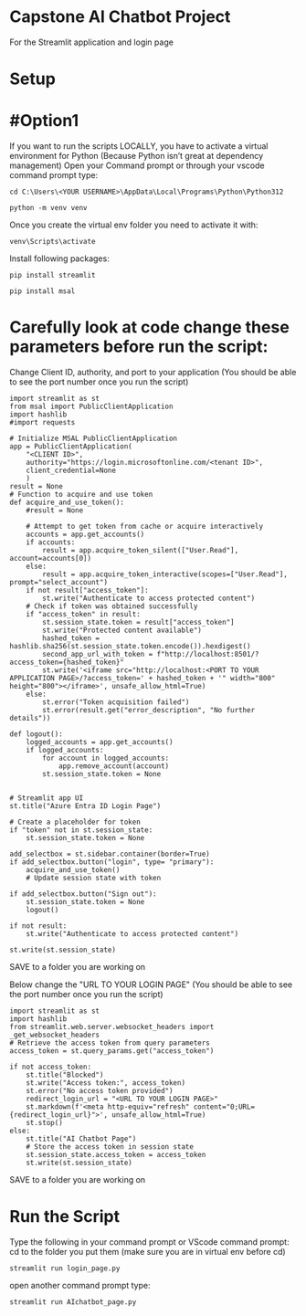 # Capstone AI Chatbot Project  
For the Streamlit application and login page 

# Setup
# #Option1 
If you want to run the scripts LOCALLY, you have to activate a virtual environment for Python (Because Python isn’t great at dependency management)
Open your Command prompt or through your vscode command prompt type: 
```
cd C:\Users\<YOUR USERNAME>\AppData\Local\Programs\Python\Python312
```
```
python -m venv venv
```
Once you create the virtual env folder you need to activate it with:
```
venv\Scripts\activate
```
Install following packages:
```
pip install streamlit
```
```
pip install msal
```
# Carefully look at code change these parameters before run the script:
Change Client ID, authority, and port to your application (You should be able to see the port number once you run the script) 
```
import streamlit as st
from msal import PublicClientApplication
import hashlib
#import requests

# Initialize MSAL PublicClientApplication
app = PublicClientApplication(
    "<CLIENT ID>",
    authority="https://login.microsoftonline.com/<tenant ID>",
    client_credential=None
    )
result = None
# Function to acquire and use token
def acquire_and_use_token():
    #result = None

    # Attempt to get token from cache or acquire interactively
    accounts = app.get_accounts()
    if accounts:
        result = app.acquire_token_silent(["User.Read"], account=accounts[0])
    else:
        result = app.acquire_token_interactive(scopes=["User.Read"], prompt="select_account")
    if not result["access_token"]:
        st.write("Authenticate to access protected content")
    # Check if token was obtained successfully
    if "access_token" in result:
        st.session_state.token = result["access_token"]
        st.write("Protected content available")
        hashed_token = hashlib.sha256(st.session_state.token.encode()).hexdigest()
        second_app_url_with_token = f"http://localhost:8501/?access_token={hashed_token}"
        st.write('<iframe src="http://localhost:<PORT TO YOUR APPLICATION PAGE>/?access_token=' + hashed_token + '" width="800" height="800"></iframe>', unsafe_allow_html=True)
    else:
        st.error("Token acquisition failed")
        st.error(result.get("error_description", "No further details"))
    
def logout():
    logged_accounts = app.get_accounts()
    if logged_accounts:
        for account in logged_accounts:
            app.remove_account(account)
        st.session_state.token = None
            
    
# Streamlit app UI
st.title("Azure Entra ID Login Page")

# Create a placeholder for token
if "token" not in st.session_state:
    st.session_state.token = None

add_selectbox = st.sidebar.container(border=True)
if add_selectbox.button("login", type= "primary"):
    acquire_and_use_token()
    # Update session state with token

if add_selectbox.button("Sign out"):
    st.session_state.token = None
    logout()

if not result:
    st.write("Authenticate to access protected content")

st.write(st.session_state)
```
SAVE to a folder you are working on

Below change the "URL TO YOUR LOGIN PAGE" (You should be able to see the port number once you run the script) 
```
import streamlit as st
import hashlib
from streamlit.web.server.websocket_headers import _get_websocket_headers
# Retrieve the access token from query parameters
access_token = st.query_params.get("access_token")

if not access_token:
    st.title("Blocked")
    st.write("Access token:", access_token)
    st.error("No access token provided")
    redirect_login_url = "<URL TO YOUR LOGIN PAGE>"
    st.markdown(f'<meta http-equiv="refresh" content="0;URL={redirect_login_url}">', unsafe_allow_html=True)
    st.stop()
else:
    st.title("AI Chatbot Page")
    # Store the access token in session state
    st.session_state.access_token = access_token
    st.write(st.session_state)
```
SAVE to a folder you are working on
# Run the Script 
Type the following in your command prompt or VScode command prompt:
cd to the folder you put them (make sure you are in virtual env before cd)
```
streamlit run login_page.py
```
open another command prompt type:
```
streamlit run AIchatbot_page.py
```
